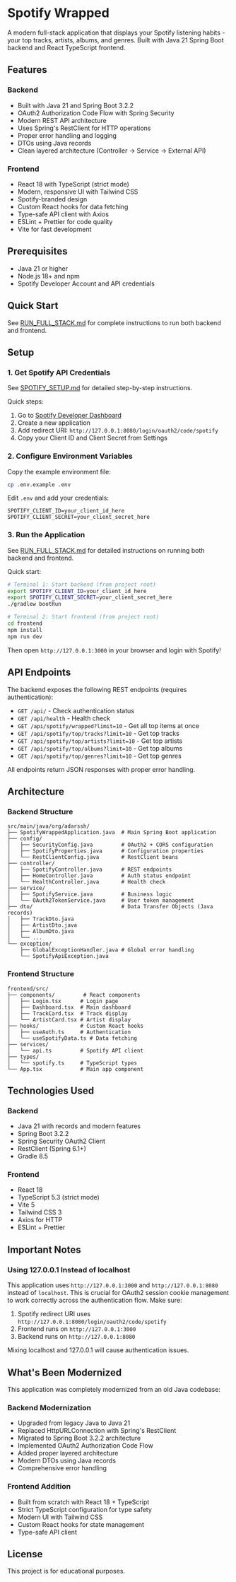 # Spotify Wrapped

A modern full-stack application that displays your Spotify listening habits - your top tracks, artists, albums, and genres. Built with Java 21 Spring Boot backend and React TypeScript frontend.

## Features

### Backend
- Built with Java 21 and Spring Boot 3.2.2
- OAuth2 Authorization Code Flow with Spring Security
- Modern REST API architecture
- Uses Spring's RestClient for HTTP operations
- Proper error handling and logging
- DTOs using Java records
- Clean layered architecture (Controller -> Service -> External API)

### Frontend
- React 18 with TypeScript (strict mode)
- Modern, responsive UI with Tailwind CSS
- Spotify-branded design
- Custom React hooks for data fetching
- Type-safe API client with Axios
- ESLint + Prettier for code quality
- Vite for fast development

## Prerequisites

- Java 21 or higher
- Node.js 18+ and npm
- Spotify Developer Account and API credentials

## Quick Start

See [RUN_FULL_STACK.md](RUN_FULL_STACK.md) for complete instructions to run both backend and frontend.

## Setup

### 1. Get Spotify API Credentials

See [SPOTIFY_SETUP.md](SPOTIFY_SETUP.md) for detailed step-by-step instructions.

Quick steps:
1. Go to [Spotify Developer Dashboard](https://developer.spotify.com/dashboard)
2. Create a new application
3. Add redirect URI: `http://127.0.0.1:8080/login/oauth2/code/spotify`
4. Copy your Client ID and Client Secret from Settings

### 2. Configure Environment Variables

Copy the example environment file:
```bash
cp .env.example .env
```

Edit `.env` and add your credentials:
```
SPOTIFY_CLIENT_ID=your_client_id_here
SPOTIFY_CLIENT_SECRET=your_client_secret_here
```

### 3. Run the Application

See [RUN_FULL_STACK.md](RUN_FULL_STACK.md) for detailed instructions on running both backend and frontend.

Quick start:
```bash
# Terminal 1: Start backend (from project root)
export SPOTIFY_CLIENT_ID=your_client_id_here
export SPOTIFY_CLIENT_SECRET=your_client_secret_here
./gradlew bootRun

# Terminal 2: Start frontend (from project root)
cd frontend
npm install
npm run dev
```

Then open `http://127.0.0.1:3000` in your browser and login with Spotify!

## API Endpoints

The backend exposes the following REST endpoints (requires authentication):

- `GET /api/` - Check authentication status
- `GET /api/health` - Health check
- `GET /api/spotify/wrapped?limit=10` - Get all top items at once
- `GET /api/spotify/top/tracks?limit=10` - Get top tracks
- `GET /api/spotify/top/artists?limit=10` - Get top artists
- `GET /api/spotify/top/albums?limit=10` - Get top albums
- `GET /api/spotify/top/genres?limit=10` - Get top genres

All endpoints return JSON responses with proper error handling.

## Architecture

### Backend Structure
```
src/main/java/org/adarssh/
├── SpotifyWrappedApplication.java  # Main Spring Boot application
├── config/
│   ├── SecurityConfig.java         # OAuth2 + CORS configuration
│   ├── SpotifyProperties.java      # Configuration properties
│   └── RestClientConfig.java       # RestClient beans
├── controller/
│   ├── SpotifyController.java      # REST endpoints
│   ├── HomeController.java         # Auth status endpoint
│   └── HealthController.java       # Health check
├── service/
│   ├── SpotifyService.java         # Business logic
│   └── OAuth2TokenService.java     # User token management
├── dto/                            # Data Transfer Objects (Java records)
│   ├── TrackDto.java
│   ├── ArtistDto.java
│   ├── AlbumDto.java
│   └── ...
└── exception/
    ├── GlobalExceptionHandler.java # Global error handling
    └── SpotifyApiException.java
```

### Frontend Structure
```
frontend/src/
├── components/         # React components
│   ├── Login.tsx      # Login page
│   ├── Dashboard.tsx  # Main dashboard
│   ├── TrackCard.tsx  # Track display
│   └── ArtistCard.tsx # Artist display
├── hooks/             # Custom React hooks
│   ├── useAuth.ts     # Authentication
│   └── useSpotifyData.ts # Data fetching
├── services/
│   └── api.ts         # Spotify API client
├── types/
│   └── spotify.ts     # TypeScript types
└── App.tsx            # Main app component
```

## Technologies Used

### Backend
- Java 21 with records and modern features
- Spring Boot 3.2.2
- Spring Security OAuth2 Client
- RestClient (Spring 6.1+)
- Gradle 8.5

### Frontend
- React 18
- TypeScript 5.3 (strict mode)
- Vite 5
- Tailwind CSS 3
- Axios for HTTP
- ESLint + Prettier

## Important Notes

### Using 127.0.0.1 Instead of localhost

This application uses `http://127.0.0.1:3000` and `http://127.0.0.1:8080` instead of `localhost`. This is crucial for OAuth2 session cookie management to work correctly across the authentication flow. Make sure:

1. Spotify redirect URI uses `http://127.0.0.1:8080/login/oauth2/code/spotify`
2. Frontend runs on `http://127.0.0.1:3000`
3. Backend runs on `http://127.0.0.1:8080`

Mixing localhost and 127.0.0.1 will cause authentication issues.

## What's Been Modernized

This application was completely modernized from an old Java codebase:

### Backend Modernization
- Upgraded from legacy Java to Java 21
- Replaced HttpURLConnection with Spring's RestClient
- Migrated to Spring Boot 3.2.2 architecture
- Implemented OAuth2 Authorization Code Flow
- Added proper layered architecture
- Modern DTOs using Java records
- Comprehensive error handling

### Frontend Addition
- Built from scratch with React 18 + TypeScript
- Strict TypeScript configuration for type safety
- Modern UI with Tailwind CSS
- Custom React hooks for state management
- Type-safe API client

## License

This project is for educational purposes.
